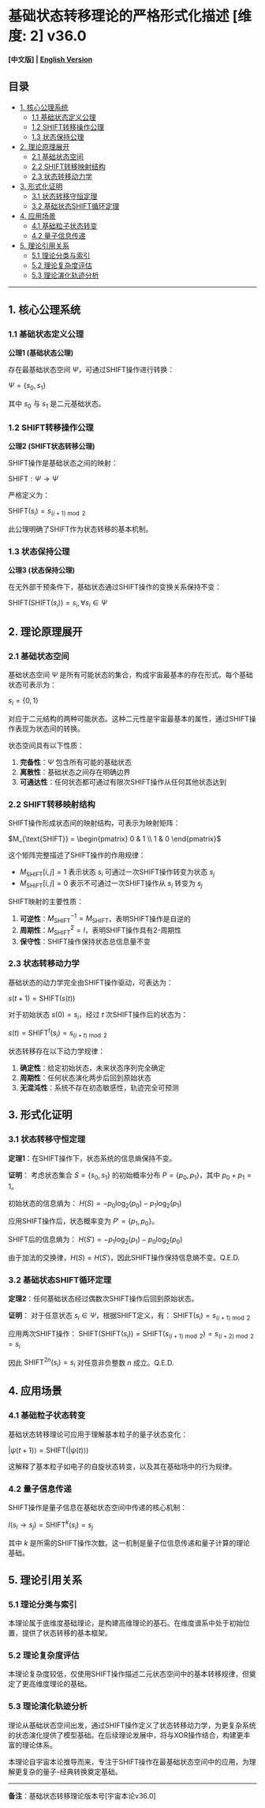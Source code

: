 # 基础状态转移理论的严格形式化描述 [维度: 2] v36.0

**[中文版] | [English Version](formal_theory_shift_foundational_state_transition_en.md)**

## 目录

- [1. 核心公理系统](#1-核心公理系统)
  - [1.1 基础状态定义公理](#11-基础状态定义公理)
  - [1.2 SHIFT转移操作公理](#12-shift转移操作公理)
  - [1.3 状态保持公理](#13-状态保持公理)
- [2. 理论原理展开](#2-理论原理展开)
  - [2.1 基础状态空间](#21-基础状态空间)
  - [2.2 SHIFT转移映射结构](#22-shift转移映射结构)
  - [2.3 状态转移动力学](#23-状态转移动力学)
- [3. 形式化证明](#3-形式化证明)
  - [3.1 状态转移守恒定理](#31-状态转移守恒定理)
  - [3.2 基础状态SHIFT循环定理](#32-基础状态shift循环定理)
- [4. 应用场景](#4-应用场景)
  - [4.1 基础粒子状态转变](#41-基础粒子状态转变)
  - [4.2 量子信息传递](#42-量子信息传递)
- [5. 理论引用关系](#5-理论引用关系)
  - [5.1 理论分类与索引](#51-理论分类与索引)
  - [5.2 理论复杂度评估](#52-理论复杂度评估)
  - [5.3 理论演化轨迹分析](#53-理论演化轨迹分析)

---

## 1. 核心公理系统

### 1.1 基础状态定义公理

**公理1 (基础状态公理)**

存在最基础状态空间 $`\Psi`$，可通过SHIFT操作进行转换：

$`\Psi = \{s_0, s_1\}`$

其中 $`s_0`$ 与 $`s_1`$ 是二元基础状态。

### 1.2 SHIFT转移操作公理

**公理2 (SHIFT状态转移公理)**

SHIFT操作是基础状态之间的映射：

$`\text{SHIFT}: \Psi \rightarrow \Psi`$

严格定义为：

$`\text{SHIFT}(s_i) = s_{(i+1) \bmod 2}`$

此公理明确了SHIFT作为状态转移的基本机制。

### 1.3 状态保持公理

**公理3 (状态保持公理)**

在无外部干预条件下，基础状态通过SHIFT操作的变换关系保持不变：

$`\text{SHIFT}(\text{SHIFT}(s_i)) = s_i, \forall s_i \in \Psi`$

## 2. 理论原理展开

### 2.1 基础状态空间

基础状态空间 $`\Psi`$ 是所有可能状态的集合，构成宇宙最基本的存在形式。每个基础状态可表示为：

$`s_i = \{0, 1\}`$

对应于二元结构的两种可能状态。这种二元性是宇宙最基本的属性，通过SHIFT操作表现为状态间的转换。

状态空间具有以下性质：
1. **完备性**：$`\Psi`$ 包含所有可能的基础状态
2. **离散性**：基础状态之间存在明确边界
3. **可通达性**：任何状态都可通过有限次SHIFT操作从任何其他状态达到

### 2.2 SHIFT转移映射结构

SHIFT操作形成状态间的映射结构，可表示为映射矩阵：

$`M_{\text{SHIFT}} = \begin{pmatrix} 0 & 1 \\ 1 & 0 \end{pmatrix}`$

这个矩阵完整描述了SHIFT操作的作用规律：
- $`M_{\text{SHIFT}}[i,j] = 1`$ 表示状态 $`s_i`$ 可通过一次SHIFT操作转变为状态 $`s_j`$
- $`M_{\text{SHIFT}}[i,j] = 0`$ 表示不可通过一次SHIFT操作从 $`s_i`$ 转变为 $`s_j`$

SHIFT映射的主要性质：
1. **可逆性**：$`M_{\text{SHIFT}}^{-1} = M_{\text{SHIFT}}`$，表明SHIFT操作是自逆的
2. **周期性**：$`M_{\text{SHIFT}}^{2} = I`$，表明SHIFT操作具有2-周期性
3. **保守性**：SHIFT操作保持状态总信息量不变

### 2.3 状态转移动力学

基础状态的动力学完全由SHIFT操作驱动，可表达为：

$`s(t+1) = \text{SHIFT}(s(t))`$

对于初始状态 $`s(0) = s_i`$，经过 $`t`$ 次SHIFT操作后的状态为：

$`s(t) = \text{SHIFT}^{t}(s_i) = s_{(i+t) \bmod 2}`$

状态转移存在以下动力学规律：
1. **确定性**：给定初始状态，未来状态序列完全确定
2. **周期性**：任何状态演化两步后回到原始状态
3. **无混沌性**：系统不存在初态敏感性，轨迹完全可预测

## 3. 形式化证明

### 3.1 状态转移守恒定理

**定理1**：在SHIFT操作下，状态系统的信息熵保持不变。

**证明**：
考虑状态集合 $`S = \{s_0, s_1\}`$ 的初始概率分布 $`P = \{p_0, p_1\}`$，其中 $`p_0 + p_1 = 1`$。

初始状态的信息熵为：
$`H(S) = -p_0\log_2(p_0) - p_1\log_2(p_1)`$

应用SHIFT操作后，状态概率变为 $`P' = \{p_1, p_0\}`$。

SHIFT后的信息熵为：
$`H(S') = -p_1\log_2(p_1) - p_0\log_2(p_0)`$

由于加法的交换律，$`H(S) = H(S')`$，因此SHIFT操作保持信息熵不变。Q.E.D.

### 3.2 基础状态SHIFT循环定理

**定理2**：任何基础状态经过偶数次SHIFT操作后回到原始状态。

**证明**：
对于任意状态 $`s_i \in \Psi`$，根据SHIFT定义，有：
$`\text{SHIFT}(s_i) = s_{(i+1) \bmod 2}`$

应用两次SHIFT操作：
$`\text{SHIFT}(\text{SHIFT}(s_i)) = \text{SHIFT}(s_{(i+1) \bmod 2}) = s_{(i+2) \bmod 2} = s_i`$

因此 $`\text{SHIFT}^{2n}(s_i) = s_i`$ 对任意非负整数 $`n`$ 成立。Q.E.D.

## 4. 应用场景

### 4.1 基础粒子状态转变

基础状态转移理论可应用于理解基本粒子的量子状态变化：

$`|\psi(t+1)\rangle = \text{SHIFT}(|\psi(t)\rangle)`$

这解释了基本粒子如电子的自旋状态转变，以及其在基础场中的行为规律。

### 4.2 量子信息传递

SHIFT操作是量子信息在基础状态空间中传递的核心机制：

$`I(s_i \rightarrow s_j) = \text{SHIFT}^k(s_i) = s_j`$

其中 $`k`$ 是所需的SHIFT操作次数。这一机制是量子位信息传递和量子计算的理论基础。

## 5. 理论引用关系

### 5.1 理论分类与索引

本理论属于底维度基础理论，是构建高维理论的基石。在维度谱系中处于初始位置，提供了状态转移的基本框架。

### 5.2 理论复杂度评估

本理论复杂度较低，仅使用SHIFT操作描述二元状态空间中的基本转移规律，但奠定了更高维度理论的基础。

### 5.3 理论演化轨迹分析

理论从基础状态空间出发，通过SHIFT操作定义了状态转移动力学，为更复杂系统的状态演化提供了模型基础。在后续理论发展中，将与XOR操作结合，构建更丰富的理论体系。

本理论自宇宙本论推导而来，专注于SHIFT操作在最基础状态空间中的应用，为理解更复杂的量子-经典转换奠定基础。

---

**备注**：基础状态转移理论版本号[宇宙本论v36.0] 